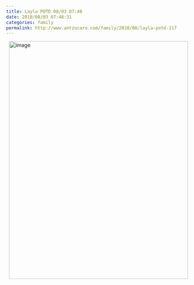 ```yaml
---
title: Layla POTD 08/03 07:48
date: 2010/08/03 07:48:31
categories: family
permalink: http://www.antzucaro.com/family/2010/08/layla-potd-117
---
```

<img src="http://media.antzucaro.com/uploads/2011/02/2010-08-03 07.48.31.jpg" width="488px" height="650px" alt="image" style="display: block; margin-right: auto; margin-left: auto;">